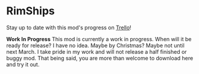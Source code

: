 # RimShips

Stay up to date with this mod's progress on [Trello](https://trello.com/b/xOZiNOOU/rimships)!

**Work In Progress**
This mod is currently a work in progress.  When will it be ready for
release? I have no idea.  Maybe by Christmas? Maybe not
until next March.  I take pride in my work and will not release a half
finished or buggy mod.  That being said, you are more than welcome to download
here and try it out.  
